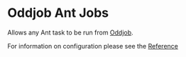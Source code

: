 # Oddjob Ant Jobs

Allows any Ant task to be run from [Oddjob](https://guthub.com/robjg/Oddjob). 

For information on configuration please see the
[Reference](docs/reference/README.md)

